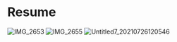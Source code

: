 # Resume
![IMG_2653](https://user-images.githubusercontent.com/85713169/127528940-c1f19463-bd21-4572-afef-b79e6892b3d1.png)
![IMG_2655](https://user-images.githubusercontent.com/85713169/127529017-5147b492-77c0-4853-8e63-c1a53a79f6c9.png)
![Untitled7_20210726120546](https://user-images.githubusercontent.com/85713169/127529021-fa8042ff-5409-48a5-8b20-0c1ca126c9a8.png)
